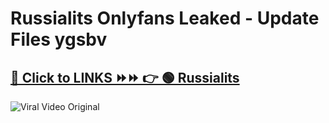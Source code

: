 
 # Russialits Onlyfans Leaked - Update Files ygsbv

## <h2><a href="https://clipsfans.com/Russialits&ref=git">🔗 Click to LINKS ⏩⏩ 👉 🟢 Russialits </a></h2>

<a href="https://clipsfans.com/Russialits&ref=git" rel="nofollow" data-target="animated-image.originalLink"><img src="https://i.ibb.co.com/xMMVF88/686577567.gif" alt="Viral Video Original" style="max-width: 100%; display: inline-block;" data-target="animated-image.originalImage"></a>

